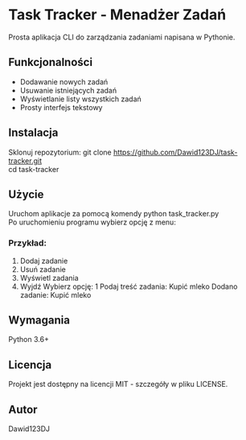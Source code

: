 # Task Tracker - Menadżer Zadań

Prosta aplikacja CLI do zarządzania zadaniami napisana w Pythonie.

## Funkcjonalności
- Dodawanie nowych zadań
- Usuwanie istniejących zadań
- Wyświetlanie listy wszystkich zadań
- Prosty interfejs tekstowy

## Instalacja
Sklonuj repozytorium: 
git clone https://github.com/Dawid123DJ/task-tracker.git  
cd task-tracker

## Użycie 
Uruchom aplikacje za pomocą komendy python task_tracker.py  
Po uruchomieniu programu wybierz opcję z menu:

### Przykład: 
1. Dodaj zadanie
2. Usuń zadanie
3. Wyświetl zadania
4. Wyjdź
Wybierz opcję: 1
Podaj treść zadania: Kupić mleko
Dodano zadanie: Kupić mleko
## Wymagania
Python 3.6+

## Licencja
Projekt jest dostępny na licencji MIT - szczegóły w pliku LICENSE.

## Autor
Dawid123DJ